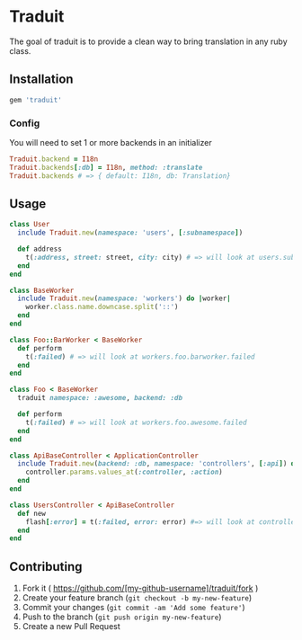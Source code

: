 # Traduit

The goal of traduit is to provide a clean way to bring translation in any ruby class.

## Installation

```ruby
gem 'traduit'
```

### Config

You will need to set 1 or more backends in an initializer

```ruby
Traduit.backend = I18n
Traduit.backends[:db] = I18n, method: :translate
Traduit.backends # => { default: I18n, db: Translation}
```

## Usage

```ruby
class User
  include Traduit.new(namespace: 'users', [:subnamespace])

  def address
    t(:address, street: street, city: city) # => will look at users.subnamespace.address
  end
end

class BaseWorker
  include Traduit.new(namespace: 'workers') do |worker|
    worker.class.name.downcase.split('::')
  end
end

class Foo::BarWorker < BaseWorker
  def perform
    t(:failed) # => will look at workers.foo.barworker.failed
  end
end

class Foo < BaseWorker
  traduit namespace: :awesome, backend: :db

  def perform
    t(:failed) # => will look at workers.foo.awesome.failed
  end
end

class ApiBaseController < ApplicationController
  include Traduit.new(backend: :db, namespace: 'controllers', [:api]) do |controller|
    controller.params.values_at(:controller, :action)
  end
end

class UsersController < ApiBaseController
  def new
    flash[:error] = t(:failed, error: error) #=> will look at controllers.api.users.new.failed
  end
end
```


## Contributing

1. Fork it ( https://github.com/[my-github-username]/traduit/fork )
2. Create your feature branch (`git checkout -b my-new-feature`)
3. Commit your changes (`git commit -am 'Add some feature'`)
4. Push to the branch (`git push origin my-new-feature`)
5. Create a new Pull Request
